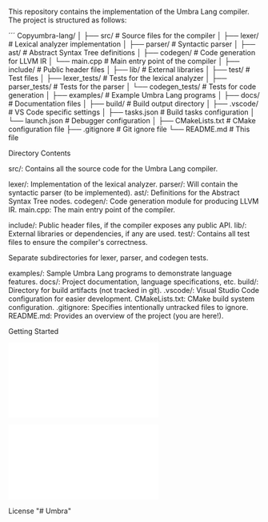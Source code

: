 This repository contains the implementation of the Umbra Lang compiler. The project is structured as follows:

´´´
Copyumbra-lang/
│
├── src/                    # Source files for the compiler
│   ├── lexer/              # Lexical analyzer implementation
│   ├── parser/             # Syntactic parser 
│   ├── ast/                # Abstract Syntax Tree definitions
│   ├── codegen/            # Code generation for LLVM IR
│   └── main.cpp            # Main entry point of the compiler
│
├── include/                # Public header files
│
├── lib/                    # External libraries
│
├── test/                   # Test files
│   ├── lexer_tests/        # Tests for the lexical analyzer
│   ├── parser_tests/       # Tests for the parser 
│   └── codegen_tests/      # Tests for code generation
│
├── examples/               # Example Umbra Lang programs
│
├── docs/                   # Documentation files
│
├── build/                  # Build output directory
│
├── .vscode/                # VS Code specific settings
│   ├── tasks.json          # Build tasks configuration
│   └── launch.json         # Debugger configuration
│
├── CMakeLists.txt          # CMake configuration file
├── .gitignore              # Git ignore file
└── README.md               # This file


Directory Contents

src/: Contains all the source code for the Umbra Lang compiler.

lexer/: Implementation of the lexical analyzer.
parser/: Will contain the syntactic parser (to be implemented).
ast/: Definitions for the Abstract Syntax Tree nodes.
codegen/: Code generation module for producing LLVM IR.
main.cpp: The main entry point of the compiler.


include/: Public header files, if the compiler exposes any public API.
lib/: External libraries or dependencies, if any are used.
test/: Contains all test files to ensure the compiler's correctness.

Separate subdirectories for lexer, parser, and codegen tests.


examples/: Sample Umbra Lang programs to demonstrate language features.
docs/: Project documentation, language specifications, etc.
build/: Directory for build artifacts (not tracked in git).
.vscode/: Visual Studio Code configuration for easier development.
CMakeLists.txt: CMake build system configuration.
.gitignore: Specifies intentionally untracked files to ignore.
README.md: Provides an overview of the project (you are here!).

Getting Started

![Setup](./SETUP.md)

![How to contribute](./HOW_TO_CONTRIBUTE.md)


License
"# Umbra" 
